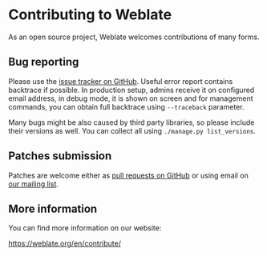 # Contributing to Weblate

As an open source project, Weblate welcomes contributions of many forms.

## Bug reporting

Please use the [issue tracker on GitHub][1]. Useful error report contains
backtrace if possible. In production setup, admins receive it on configured
email address, in debug mode, it is shown on screen and for management
commands, you can obtain full backtrace using ``--traceback`` parameter.

Many bugs might be also caused by third party libraries, so please include
their versions as well. You can collect all using
``./manage.py list_versions``.

[1]: https://github.com/WeblateOrg/weblate/issues

## Patches submission

Patches are welcome either as [pull requests on GitHub][2] or using email on
[our mailing list][3].

[2]: https://github.com/WeblateOrg/weblate/pulls
[3]: https://lists.cihar.com/cgi-bin/mailman/listinfo/weblate

## More information

You can find more information on our website:

https://weblate.org/en/contribute/
